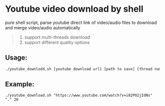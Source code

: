 # Youtube video download by shell 
pure shell script, parse youtube direct link of video/audio files to download and merge video/audio automatically
>1. support multi-threads download
>2. support different quality options

## Usage: 

```bash
./youtube_downlodd.sh [youtube download url] [path to save] [thread number]     # beter to to with double quotes in 'download url' and 'path to save' avoid some special chars problems
```
## Example:
```
./youtube_download.sh "https://www.youtube.com/watch?v=i82PO2jIdNs" "." 20
```



